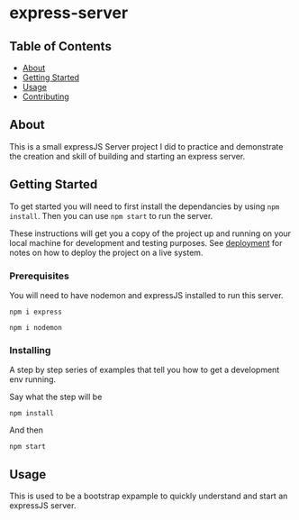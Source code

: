 # express-server

## Table of Contents

- [About](#about)
- [Getting Started](#getting_started)
- [Usage](#usage)
- [Contributing](../CONTRIBUTING.md)

## About <a name = "about"></a>

This is a small expressJS Server project I did to practice and demonstrate the creation and skill of building and starting an express server.

## Getting Started <a name = "getting_started"></a>

To get started you will need to first install the dependancies by using `npm install`. Then you can use `npm start` to run the server.

These instructions will get you a copy of the project up and running on your local machine for development and testing purposes. See [deployment](#deployment) for notes on how to deploy the project on a live system.

### Prerequisites

You will need to have nodemon and expressJS installed to run this server. 

```
npm i express
```
```
npm i nodemon
```

### Installing

A step by step series of examples that tell you how to get a development env running.

Say what the step will be

```
npm install
```

And then

```
npm start
```


## Usage <a name = "usage"></a>

This is used to be a bootstrap expample to quickly understand and start an expressJS server. 